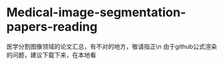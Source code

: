 # Medical-image-segmentation-papers-reading
医学分割图像领域的论文汇总，有不对的地方，敬请指正\n
由于github公式渲染的问题，建议下载下来，在本地看

